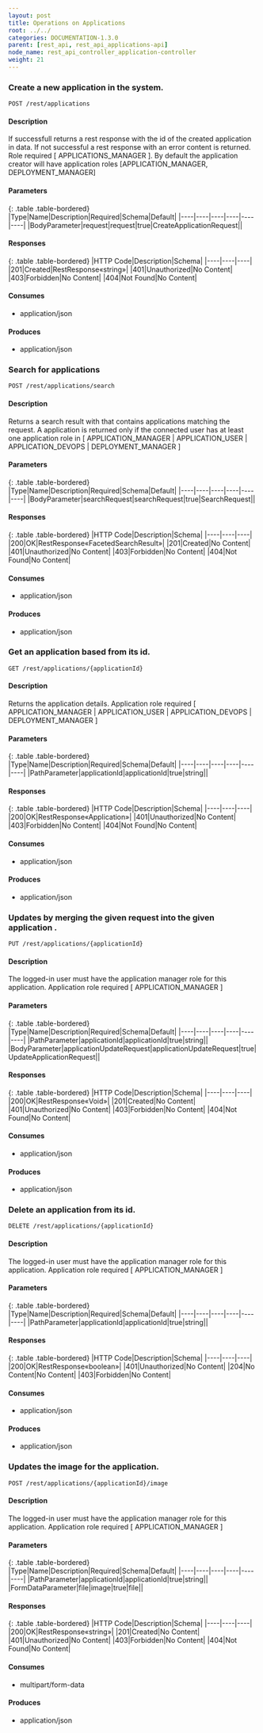 ```yaml
---
layout: post
title: Operations on Applications
root: ../../
categories: DOCUMENTATION-1.3.0
parent: [rest_api, rest_api_applications-api]
node_name: rest_api_controller_application-controller
weight: 21
---
```


### Create a new application in the system.
```
POST /rest/applications
```

#### Description

If successfull returns a rest response with the id of the created application in data. If not successful a rest response with an error content is returned. Role required [ APPLICATIONS_MANAGER ]. By default the application creator will have application roles [APPLICATION_MANAGER, DEPLOYMENT_MANAGER]

#### Parameters

{: .table .table-bordered}
|Type|Name|Description|Required|Schema|Default|
|----|----|----|----|----|----|
|BodyParameter|request|request|true|CreateApplicationRequest||


#### Responses

{: .table .table-bordered}
|HTTP Code|Description|Schema|
|----|----|----|
|201|Created|RestResponse«string»|
|401|Unauthorized|No Content|
|403|Forbidden|No Content|
|404|Not Found|No Content|


#### Consumes

* application/json

#### Produces

* application/json

### Search for applications
```
POST /rest/applications/search
```

#### Description

Returns a search result with that contains applications matching the request. A application is returned only if the connected user has at least one application role in [ APPLICATION_MANAGER | APPLICATION_USER | APPLICATION_DEVOPS | DEPLOYMENT_MANAGER ]

#### Parameters

{: .table .table-bordered}
|Type|Name|Description|Required|Schema|Default|
|----|----|----|----|----|----|
|BodyParameter|searchRequest|searchRequest|true|SearchRequest||


#### Responses

{: .table .table-bordered}
|HTTP Code|Description|Schema|
|----|----|----|
|200|OK|RestResponse«FacetedSearchResult»|
|201|Created|No Content|
|401|Unauthorized|No Content|
|403|Forbidden|No Content|
|404|Not Found|No Content|


#### Consumes

* application/json

#### Produces

* application/json

### Get an application based from its id.
```
GET /rest/applications/{applicationId}
```

#### Description

Returns the application details. Application role required [ APPLICATION_MANAGER | APPLICATION_USER | APPLICATION_DEVOPS | DEPLOYMENT_MANAGER ]

#### Parameters

{: .table .table-bordered}
|Type|Name|Description|Required|Schema|Default|
|----|----|----|----|----|----|
|PathParameter|applicationId|applicationId|true|string||


#### Responses

{: .table .table-bordered}
|HTTP Code|Description|Schema|
|----|----|----|
|200|OK|RestResponse«Application»|
|401|Unauthorized|No Content|
|403|Forbidden|No Content|
|404|Not Found|No Content|


#### Consumes

* application/json

#### Produces

* application/json

### Updates by merging the given request into the given application .
```
PUT /rest/applications/{applicationId}
```

#### Description

The logged-in user must have the application manager role for this application. Application role required [ APPLICATION_MANAGER ]

#### Parameters

{: .table .table-bordered}
|Type|Name|Description|Required|Schema|Default|
|----|----|----|----|----|----|
|PathParameter|applicationId|applicationId|true|string||
|BodyParameter|applicationUpdateRequest|applicationUpdateRequest|true|UpdateApplicationRequest||


#### Responses

{: .table .table-bordered}
|HTTP Code|Description|Schema|
|----|----|----|
|200|OK|RestResponse«Void»|
|201|Created|No Content|
|401|Unauthorized|No Content|
|403|Forbidden|No Content|
|404|Not Found|No Content|


#### Consumes

* application/json

#### Produces

* application/json

### Delete an application from its id.
```
DELETE /rest/applications/{applicationId}
```

#### Description

The logged-in user must have the application manager role for this application. Application role required [ APPLICATION_MANAGER ]

#### Parameters

{: .table .table-bordered}
|Type|Name|Description|Required|Schema|Default|
|----|----|----|----|----|----|
|PathParameter|applicationId|applicationId|true|string||


#### Responses

{: .table .table-bordered}
|HTTP Code|Description|Schema|
|----|----|----|
|200|OK|RestResponse«boolean»|
|401|Unauthorized|No Content|
|204|No Content|No Content|
|403|Forbidden|No Content|


#### Consumes

* application/json

#### Produces

* application/json

### Updates the image for the application.
```
POST /rest/applications/{applicationId}/image
```

#### Description

The logged-in user must have the application manager role for this application. Application role required [ APPLICATION_MANAGER ]

#### Parameters

{: .table .table-bordered}
|Type|Name|Description|Required|Schema|Default|
|----|----|----|----|----|----|
|PathParameter|applicationId|applicationId|true|string||
|FormDataParameter|file|image|true|file||


#### Responses

{: .table .table-bordered}
|HTTP Code|Description|Schema|
|----|----|----|
|200|OK|RestResponse«string»|
|201|Created|No Content|
|401|Unauthorized|No Content|
|403|Forbidden|No Content|
|404|Not Found|No Content|


#### Consumes

* multipart/form-data

#### Produces

* application/json

